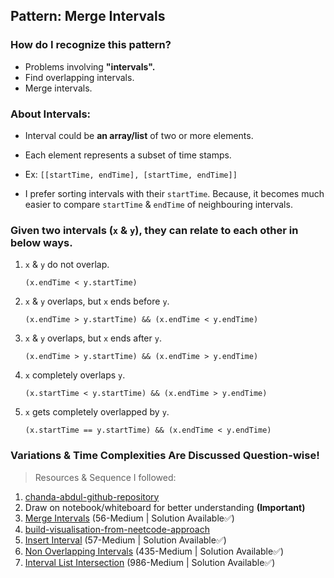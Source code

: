 ## Pattern: Merge Intervals

### **How do I recognize this pattern?** 
  
- Problems involving **"intervals".**
- Find overlapping intervals.
- Merge intervals.

### About Intervals:

- Interval could be **an array/list** of two or more elements.


- Each element represents a subset of time stamps.


- Ex: `[[startTime, endTime], [startTime, endTime]]`


- I prefer sorting intervals with their `startTime`. Because, it becomes much easier to compare `startTime` & `endTime` of neighbouring intervals.


### Given two intervals (`x` & `y`), they can relate to each other in below ways.


  1. `x` & `y` do not overlap.

     `(x.endTime < y.startTime)`


  2. `x` & `y` overlaps, but `x` ends before `y`.
      
      `(x.endTime > y.startTime) && (x.endTime < y.endTime)`


  3. `x` & `y` overlaps, but `x` ends after `y`.

     `(x.endTime > y.startTime) && (x.endTime > y.endTime)`

   
  4. `x` completely overlaps `y`.

     `(x.startTime < y.startTime) && (x.endTime > y.endTime)`


  5. `x` gets completely overlapped by `y`.

     `(x.startTime == y.startTime) && (x.endTime < y.endTime)`

### Variations & Time Complexities Are Discussed Question-wise!

> Resources & Sequence I followed:

1. [chanda-abdul-github-repository](https://github.com/Chanda-Abdul/Several-Coding-Patterns-for-Solving-Data-Structures-and-Algorithms-Problems-during-Interviews/blob/main/%E2%9C%85%20%20Pattern%2004%20:%20Merge%20Intervals.md)
2. Draw on notebook/whiteboard for better understanding **(Important)**
3. [Merge Intervals](https://leetcode.com/problems/merge-intervals/description/) (56-Medium | Solution Available✅)
4. [build-visualisation-from-neetcode-approach](https://youtu.be/44H3cEC2fFM?si=fC9UFZBUmgaHmyev)
5. [Insert Interval](https://leetcode.com/problems/insert-interval/description/) (57-Medium | Solution Available✅)
6. [Non Overlapping Intervals](https://leetcode.com/problems/non-overlapping-intervals/) (435-Medium | Solution Available✅)
7. [Interval List Intersection](https://leetcode.com/problems/interval-list-intersections/description/) (986-Medium | Solution Available✅)
